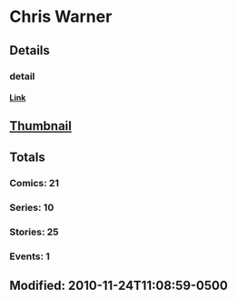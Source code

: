 # Chris  Warner 
## Details
### detail
#### [Link](http://marvel.com/comics/creators/5357/chris_warner?utm_campaign=apiRef&utm_source=225578a89fc76f3d20fbffda5d17a88d)
## [Thumbnail](http://i.annihil.us/u/prod/marvel/i/mg/b/40/image_not_available.jpg)
## Totals
### Comics: 21
### Series: 10
### Stories: 25
### Events: 1
## Modified: 2010-11-24T11:08:59-0500
